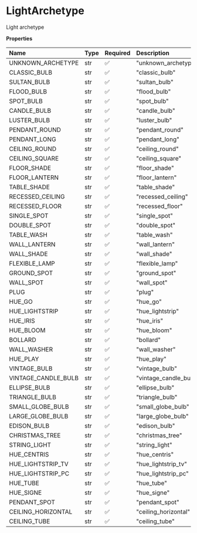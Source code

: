 # LightArchetype

Light archetype

**Properties**

| Name                | Type | Required | Description           |
| :------------------ | :--- | :------- | :-------------------- |
| UNKNOWN_ARCHETYPE   | str  | ✅       | "unknown_archetype"   |
| CLASSIC_BULB        | str  | ✅       | "classic_bulb"        |
| SULTAN_BULB         | str  | ✅       | "sultan_bulb"         |
| FLOOD_BULB          | str  | ✅       | "flood_bulb"          |
| SPOT_BULB           | str  | ✅       | "spot_bulb"           |
| CANDLE_BULB         | str  | ✅       | "candle_bulb"         |
| LUSTER_BULB         | str  | ✅       | "luster_bulb"         |
| PENDANT_ROUND       | str  | ✅       | "pendant_round"       |
| PENDANT_LONG        | str  | ✅       | "pendant_long"        |
| CEILING_ROUND       | str  | ✅       | "ceiling_round"       |
| CEILING_SQUARE      | str  | ✅       | "ceiling_square"      |
| FLOOR_SHADE         | str  | ✅       | "floor_shade"         |
| FLOOR_LANTERN       | str  | ✅       | "floor_lantern"       |
| TABLE_SHADE         | str  | ✅       | "table_shade"         |
| RECESSED_CEILING    | str  | ✅       | "recessed_ceiling"    |
| RECESSED_FLOOR      | str  | ✅       | "recessed_floor"      |
| SINGLE_SPOT         | str  | ✅       | "single_spot"         |
| DOUBLE_SPOT         | str  | ✅       | "double_spot"         |
| TABLE_WASH          | str  | ✅       | "table_wash"          |
| WALL_LANTERN        | str  | ✅       | "wall_lantern"        |
| WALL_SHADE          | str  | ✅       | "wall_shade"          |
| FLEXIBLE_LAMP       | str  | ✅       | "flexible_lamp"       |
| GROUND_SPOT         | str  | ✅       | "ground_spot"         |
| WALL_SPOT           | str  | ✅       | "wall_spot"           |
| PLUG                | str  | ✅       | "plug"                |
| HUE_GO              | str  | ✅       | "hue_go"              |
| HUE_LIGHTSTRIP      | str  | ✅       | "hue_lightstrip"      |
| HUE_IRIS            | str  | ✅       | "hue_iris"            |
| HUE_BLOOM           | str  | ✅       | "hue_bloom"           |
| BOLLARD             | str  | ✅       | "bollard"             |
| WALL_WASHER         | str  | ✅       | "wall_washer"         |
| HUE_PLAY            | str  | ✅       | "hue_play"            |
| VINTAGE_BULB        | str  | ✅       | "vintage_bulb"        |
| VINTAGE_CANDLE_BULB | str  | ✅       | "vintage_candle_bulb" |
| ELLIPSE_BULB        | str  | ✅       | "ellipse_bulb"        |
| TRIANGLE_BULB       | str  | ✅       | "triangle_bulb"       |
| SMALL_GLOBE_BULB    | str  | ✅       | "small_globe_bulb"    |
| LARGE_GLOBE_BULB    | str  | ✅       | "large_globe_bulb"    |
| EDISON_BULB         | str  | ✅       | "edison_bulb"         |
| CHRISTMAS_TREE      | str  | ✅       | "christmas_tree"      |
| STRING_LIGHT        | str  | ✅       | "string_light"        |
| HUE_CENTRIS         | str  | ✅       | "hue_centris"         |
| HUE_LIGHTSTRIP_TV   | str  | ✅       | "hue_lightstrip_tv"   |
| HUE_LIGHTSTRIP_PC   | str  | ✅       | "hue_lightstrip_pc"   |
| HUE_TUBE            | str  | ✅       | "hue_tube"            |
| HUE_SIGNE           | str  | ✅       | "hue_signe"           |
| PENDANT_SPOT        | str  | ✅       | "pendant_spot"        |
| CEILING_HORIZONTAL  | str  | ✅       | "ceiling_horizontal"  |
| CEILING_TUBE        | str  | ✅       | "ceiling_tube"        |

<!-- This file was generated by liblab | https://liblab.com/ -->
